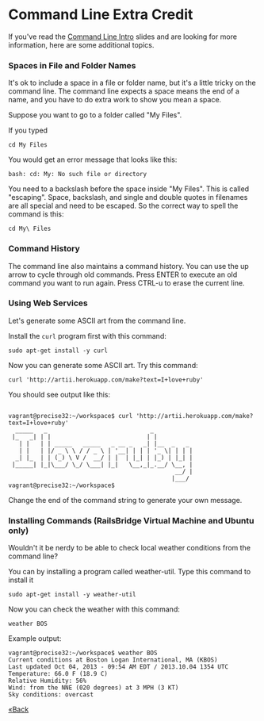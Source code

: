 # Command Line Extra Credit

If you've read the [Command Line Intro](/workshop/command_line) slides
and are looking for more information, here are some additional topics.

### Spaces in File and Folder Names

It's ok to include a space in a file or folder name, but it's a little tricky
on the command line.  The command line expects a space means the end of a name,
and you have to do extra work to show you mean a space.

Suppose you want to go to a folder called "My Files".

If you typed 

```text
cd My Files
```

You would get an error message that looks like this:

```text
bash: cd: My: No such file or directory
```

You need to a backslash before the space inside "My Files". This is called "escaping".
Space, backslash, and single and double quotes in filenames are all special and
need to be escaped. So the correct way to spell the command is this:

```text
cd My\ Files
```

### Command History

The command line also maintains a command history. You can use the up arrow
to cycle through old commands. Press ENTER to execute an old command you want to run again. 
Press CTRL-u to erase the current line.


### Using Web Services

Let's generate some ASCII art from the command line.

Install the `curl` program first with this command:

```text
sudo apt-get install -y curl 
```

Now you can generate some ASCII art. Try this command:

```text
curl 'http://artii.herokuapp.com/make?text=I+love+ruby'
```

You should see output like this:

```text

vagrant@precise32:~/workspace$ curl 'http://artii.herokuapp.com/make?text=I+love+ruby'
  _____   _                             _           
 |_   _| | |                           | |          
   | |   | | _____   _____   _ __ _   _| |__  _   _ 
   | |   | |/ _ \ \ / / _ \ | '__| | | | '_ \| | | |
  _| |_  | | (_) \ V /  __/ | |  | |_| | |_) | |_| |
 |_____| |_|\___/ \_/ \___| |_|   \__,_|_.__/ \__, |
                                               __/ |
                                              |___/ vagrant@precise32:~/workspace$ 
```

Change the end of the command string to generate your own message.

### Installing Commands (RailsBridge Virtual Machine and Ubuntu only)

Wouldn't it be nerdy to be able to check local weather conditions from the command line? 

You can by installing a program called weather-util. Type this command to install it

```text
sudo apt-get install -y weather-util
```

Now you can check the weather with this command:

```text
weather BOS
```

Example output:

```text
vagrant@precise32:~/workspace$ weather BOS
Current conditions at Boston Logan International, MA (KBOS)
Last updated Oct 04, 2013 - 09:54 AM EDT / 2013.10.04 1354 UTC
Temperature: 66.0 F (18.9 C)
Relative Humidity: 56%
Wind: from the NNE (020 degrees) at 3 MPH (3 KT)
Sky conditions: overcast
```

[«Back](/installfest)
